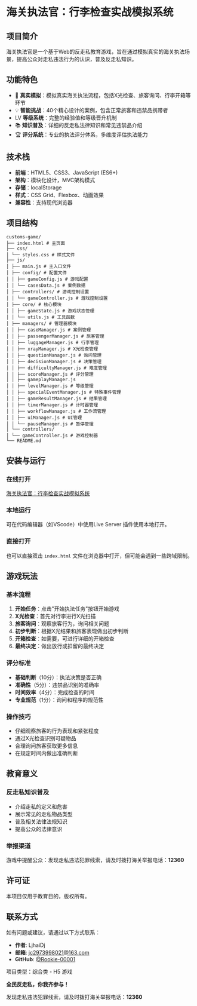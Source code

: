 # 海关执法官：行李检查实战模拟系统

## 项目简介

海关执法官是一个基于Web的反走私教育游戏，旨在通过模拟真实的海关执法场景，提高公众对走私违法行为的认识，普及反走私知识。

## 功能特色

- 🎯 **真实模拟**：模拟真实海关执法流程，包括X光检查、旅客询问、行李开箱等环节
- 💡 **智能挑战**：40个精心设计的案例，包含正常旅客和违禁品携带者
- LV **等级系统**：完整的经验值和等级晋升机制
- 📚 **知识普及**：详细的反走私法律知识和常见违禁品介绍
- 🏆 **评分系统**：专业的执法评分体系，多维度评估执法能力

## 技术栈

- **前端**：HTML5、CSS3、JavaScript (ES6+)
- **架构**：模块化设计，MVC架构模式
- **存储**：localStorage
- **样式**：CSS Grid、Flexbox、动画效果
- **兼容性**：支持现代浏览器

## 项目结构
```
customs-game/
├── index.html # 主页面
├── css/
│ └── styles.css # 样式文件
├── js/
│ ├── main.js # 主入口文件
│ ├── config/ # 配置文件
│ │ ├── gameConfig.js # 游戏配置
│ │ └── casesData.js # 案例数据
│ ├── controllers/ # 游戏控制设置
│ │ └── gameController.js # 游戏控制设置
│ ├── core/ # 核心模块
│ │ ├── gameState.js # 游戏状态管理
│ │ └── utils.js # 工具函数
│ ├── managers/ # 管理器模块
│ │ ├── caseManager.js # 案例管理
│ │ ├── passengerManager.js # 旅客管理
│ │ ├── luggageManager.js # 行李管理
│ │ ├── xrayManager.js # X光检查管理
│ │ ├── questionManager.js # 询问管理
│ │ ├── decisionManager.js # 决策管理
│ │ ├── difficultyManager.js # 难度管理
│ │ ├── scoreManager.js # 评分管理
│ │ ├── gameplayManager.js
│ │ ├── levelManager.js # 等级管理
│ │ ├── specialEventManager.js # 特殊事件管理
│ │ ├── gameResultManager.js # 结果管理
│ │ ├── timerManager.js # 计时器管理
│ │ ├── workflowManager.js # 工作流管理
│ │ ├── uiManager.js # UI管理
│ │ └── pauseManager.js # 暂停管理
│ └── controllers/
│ └── gameController.js # 游戏控制器
└── README.md
```

## 安装与运行

### 在线打开

[海关执法官：行李检查实战模拟系统](https://rookie-00001.github.io/customs-game/ "点击进入")

### 本地运行

可在代码编辑器（如VScode）中使用Live Server 插件使用本地打开。

### 直接打开

也可以直接双击 `index.html` 文件在浏览器中打开，但可能会遇到一些跨域限制。

## 游戏玩法

### 基本流程

1. **开始任务**：点击"开始执法任务"按钮开始游戏
2. **X光检查**：首先对行李进行X光扫描
3. **旅客询问**：观察旅客行为，询问相关问题
4. **初步判断**：根据X光结果和旅客表现做出初步判断
5. **开箱检查**：如需要，可进行详细的开箱检查
6. **最终决定**：做出放行或扣留的最终决定

### 评分标准

- **基础判断**（10分）：执法决策是否正确
- **准确性**（5分）：违禁品识别的准确率
- **时间效率**（4分）：完成检查的时间
- **专业规范**（1分）：询问和程序的规范性

### 操作技巧

- 仔细观察旅客的行为表现和紧张程度
- 通过X光检查识别可疑物品
- 合理询问旅客获取更多信息
- 在规定时间内做出准确判断

## 教育意义

### 反走私知识普及

- 介绍走私的定义和危害
- 展示常见的走私物品类型
- 普及相关法律法规知识
- 提高公众的法律意识

### 举报渠道

游戏中提醒公众：发现走私违法犯罪线索，请及时拨打海关举报电话：**12360**

## 许可证

本项目仅用于教育目的，版权所有。

## 联系方式

如有问题或建议，请通过以下方式联系：
- **作者**: LjhaiDj
- **邮箱**: jc2973998021@163.com
- **GitHub**: [@Rookie-00001](https://github.com/Rookie-00001)

项目类型：综合类 - H5 游戏

**全民反走私，你我齐参与！**

发现走私违法犯罪线索，请及时拨打海关举报电话：**12360**


